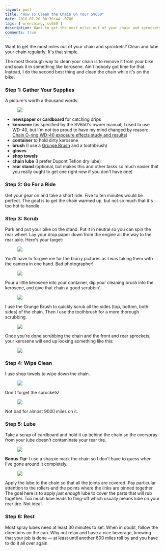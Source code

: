 ```yaml
---
layout: post
title: "How To Clean the Chain On Your SV650"
date: 2018-07-20 08:30:44 -0700
tags: [ wrenching, sv650 ]
description: Want to get the most miles out of your chain and sprockets? Clean and lube your chain regularly. It's that simple.
comments: true
---
```


<p class="intro"><span class="dropcap">W</span>ant to get the most miles out of your chain and sprockets? Clean and lube your chain regularly. It's that simple.</p>

The most thorough way to clean your chain is to remove it from your bike and soak it in something like kerosene. Ain't nobody got time for that. Instead, I do the second best thing and clean the chain while it's on the bike.

### Step 1: Gather Your Supplies

A picture's worth a thousand words:

<figure><a href="https://photos.smugmug.com/photos/i-rpmdb4R/0/f5b2d7db/O/i-rpmdb4R.jpg"><img src="https://photos.smugmug.com/photos/i-rpmdb4R/0/f5b2d7db/L/i-rpmdb4R-L.jpg"></a></figure>

* **newspaper or cardboard** for catching drips
* **kerosene** (as specified by the SV650's owner manual; I used to use WD-40, but I'm not too proud to have my mind changed by reason: [Chain O-ring WD-40 exposure effects study and results](https://advrider.com/index.php?threads/chain-o-ring-wd-40-exposure-effects-study-and-results.345397/))
* **container** to hold dirty kerosene
* **brush** (I use a [Grunge Brush](http://www.finishlineusa.com/products/cleaning-tools/grunge-brush) and a toothbrush)
* **gloves**
* **shop towels**
* **chain lube** (I prefer Dupont Teflon dry lube)
* **rear stand** (optional, but makes this and other tasks so much easier that you really ought to get one right now if you don't have one)

### Step 2: Go For a Ride

Get your gear on and take a short ride. Five to ten minutes would be perfect. The goal is to get the chain warmed up, but not so much that it's too hot to handle.

### Step 3: Scrub

Park and put your bike on the stand. Put it in neutral so you can spin the rear wheel. Lay your drop paper down from the engine all the way to the rear axle. Here's your target:

<figure><a href="https://photos.smugmug.com/photos/i-tXbKxzn/0/c5a4ce7c/O/i-tXbKxzn.jpg"><img src="https://photos.smugmug.com/photos/i-tXbKxzn/0/c5a4ce7c/L/i-tXbKxzn-L.jpg"></a></figure>

You'll have to forgive me for the blurry pictures as I was taking them with the camera in one hand. Bad photographer!

<figure><a href="https://photos.smugmug.com/photos/i-x2NhhpZ/0/ac99a966/O/i-x2NhhpZ.jpg"><img src="https://photos.smugmug.com/photos/i-x2NhhpZ/0/ac99a966/L/i-x2NhhpZ-L.jpg"></a></figure>

Pour a little kerosene into your container, dip your cleaning brush into the kerosene, and give that chain a good scrubbin'.

<figure><a href="https://photos.smugmug.com/photos/i-b9LXPLW/0/4ba0daed/O/i-b9LXPLW.jpg"><img src="https://photos.smugmug.com/photos/i-b9LXPLW/0/4ba0daed/L/i-b9LXPLW-L.jpg"></a></figure>

I use the Grunge Brush to quickly scrub all the sides (top, bottom, both sides) of the chain. Then I use the toothbrush for a more thorough scrubbing.

<figure><a href="https://photos.smugmug.com/photos/i-Nbf7vTR/0/22609a1c/O/i-Nbf7vTR.jpg"><img src="https://photos.smugmug.com/photos/i-Nbf7vTR/0/22609a1c/L/i-Nbf7vTR-L.jpg"></a></figure>

Once you're done scrubbing the chain and the front and rear sprockets, your kerosene will end up looking something like this:

<figure><a href="https://photos.smugmug.com/photos/i-dKnjqnM/0/0568d5ce/O/i-dKnjqnM.jpg"><img src="https://photos.smugmug.com/photos/i-dKnjqnM/0/0568d5ce/L/i-dKnjqnM-L.jpg"></a></figure>

### Step 4: Wipe Clean

I use shop towels to wipe down the chain.

<figure><a href="https://photos.smugmug.com/photos/i-wgK6f8W/0/290b31c7/O/i-wgK6f8W.jpg"><img src="https://photos.smugmug.com/photos/i-wgK6f8W/0/290b31c7/L/i-wgK6f8W-L.jpg"></a></figure>

Don't forget the sprockets!

<figure><a href="https://photos.smugmug.com/photos/i-J95VNLr/0/47e9d848/O/i-J95VNLr.jpg"><img src="https://photos.smugmug.com/photos/i-J95VNLr/0/47e9d848/L/i-J95VNLr-L.jpg"></a></figure>

Not bad for almost 9000 miles on it.

### Step 5: Lube

Take a scrap of cardboard and hold it up behind the chain so the overspray from your lube doesn't contaminate your rear tire.

<figure><a href="https://photos.smugmug.com/photos/i-xGLQcGb/0/a7c3df7f/O/i-xGLQcGb.jpg"><img src="https://photos.smugmug.com/photos/i-xGLQcGb/0/a7c3df7f/L/i-xGLQcGb-L.jpg"></a></figure>

**Bonus Tip:** I use a sharpie mark the chain so I don't have to guess when I've gone around it completely.

<figure><a href="https://photos.smugmug.com/photos/i-PxQ8c4H/0/a6400a74/O/i-PxQ8c4H.jpg"><img src="https://photos.smugmug.com/photos/i-PxQ8c4H/0/a6400a74/L/i-PxQ8c4H-L.jpg"></a></figure>

Apply the lube to the chain so that all the joints are covered. Pay particular attention to the rollers and the points where the links are pinned together. The goal here is to apply *just enough* lube to cover the parts that will rub together. Too much lube leads to fling-off which usually means lube on your rear tire. Not ideal.

### Step 6: Rest

Most spray lubes need at least 30 minutes to set. When in doubt, follow the directions on the can. Why not relax and have a nice beverage, knowing that your job is done &mdash; at least until another 600 miles roll by and you have to do it all over again.
